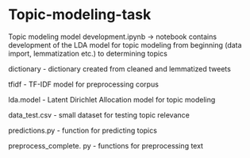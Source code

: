 # Topic-modeling-task

Topic modeling model development.ipynb -> notebook contains development of the LDA model for topic modeling from beginning (data import, lemmatization etc.) to determining topics

dictionary - dictionary created from cleaned and lemmatized tweets

tfidf - TF-IDF model for preprocessing corpus

lda.model - Latent Dirichlet Allocation model for topic modeling

data_test.csv - small dataset for testing topic relevance

predictions.py - function for predicting topics

preprocess_complete. py - functions for preprocessing text
